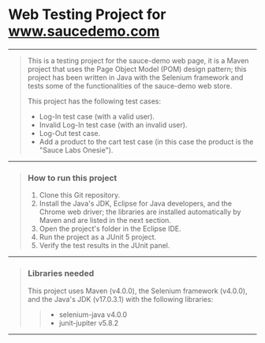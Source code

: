 # Web Testing Project for www.saucedemo.com

---

>This is a testing project for the sauce-demo web page, it is a Maven project that uses the Page Object Model (POM) design pattern; this project has been written in Java with the Selenium framework and tests some of the functionalities of the sauce-demo web store.  
>
>This project has the following test cases:
>
> - Log-In test case (with a valid user).
> - Invalid Log-In test case (with an invalid user).
> - Log-Out test case.
> - Add a product to the cart test case (in this case the product is the "Sauce Labs Onesie").

---

> ### How to run this project
>
> 1. Clone this Git repository.
> 2. Install the Java's JDK, Eclipse for Java developers, and the Chrome web driver; the libraries are installed automatically by Maven and are listed in the next section.
> 3. Open the project's folder in the Eclipse IDE.
> 4. Run the project as a JUnit 5 project.
> 5. Verify the test results in the JUnit panel.

---

> ### Libraries needed
>
> This project uses Maven (v4.0.0), the Selenium framework (v4.0.0), and the Java's JDK (v17.0.3.1) with the following libraries:
>
> > - selenium-java v4.0.0
> > - junit-jupiter v5.8.2

---